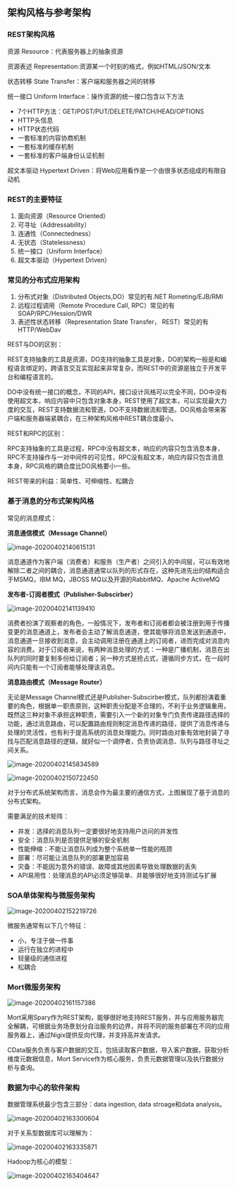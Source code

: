 ## 架构风格与参考架构

### REST架构风格

资源 Resource：代表服务器上的抽象资源

资源表述 Representation:资源某一个时刻的格式，例如HTML/JSON/文本

状态转移 State Transfer：客户端和服务器之间的转移

统一接口 Uniform Interface：操作资源的统一接口包含以下方法

- 7个HTTP方法：GET/POST/PUT/DELETE/PATCH/HEAD/OPTIONS
- HTTP头信息
- HTTP状态代码
- 一套标准的内容协商机制
- 一套标准的缓存机制
- 一套标准的客户端身份认证机制

超文本驱动 Hypertext Driven：将Web应用看作是一个由很多状态组成的有限自动机

### REST的主要特征

1. 面向资源（Resource Oriented）
2. 可寻址（Addressability）
3. 连通性（Connectedness）
4. 无状态（Statelessness）
5. 统一接口（Uniform Interface）
6. 超文本驱动（Hypertext Driven）

### 常见的分布式应用架构

1. 分布式对象（Distributed Objects,DO）常见的有.NET Rometing/EJB/RMI
2. 远程过程调用（Remote Procedure Call, RPC）常见的有SOAP/RPC/Hession/DWR
3. 表述性状态转移（Representation State Transfer， REST）常见的有HTTP/WebDav

REST与DO的区别：

REST支持抽象的工具是资源，DO支持的抽象工具是对象，DO的架构一般是和编程语言绑定的，跨语言交互实现起来非常复杂，而REST中的资源是独立于开发平台和编程语言的。

DO中没有统一接口的概念，不同的API，接口设计风格可以完全不同，DO中没有使用超文本，响应内容中只包含对象本身，REST使用了超文本，可以实现最大力度的交互，REST支持数据流和管道，DO不支持数据流和管道。DO风格会带来客户端和服务器端紧耦合，在三种架构风格中REST耦合度最小。

REST和RPC的区别：

RPC支持抽象的工具是过程，RPC中没有超文本，响应的内容只包含消息本身，RPC不支持操作与一对中间件的可见性，RPC没有超文本，响应内容只包含消息本身，RPC风格的耦合度比DO风格要小一些。

REST带来的利益：简单性、可伸缩性、松耦合

### 基于消息的分布式架构风格

常见的消息模式：

**消息通信模式（Message Channel）**

![image-20200402140615131](./image/image-20200402140615131.png)

 消息通道作为客户端（消费者）和服务（生产者）之间引入的中间层，可以有效地解除二者之间的耦合，消息通道通常以队列的形式存在，这种先进先出的结构适合于MSMQ，IBM MQ，JBOSS MQ以及开源的RabbitMQ、Apache ActiveMQ

**发布者-订阅者模式（Publisher-Subscirber）**

![image-20200402141139410](./image/image-20200402141139410.png)

消费者扮演了观察者的角色，一般情况下，发布者和订阅者都会被注册到用于传播变更的消息通道上，发布者会主动了解消息通道，使其能够将消息发送到通道中，消息通道一旦接收到消息，会主动调用注册在通道上的订阅者，进而完成对消息内容的消费。对于订阅者来说，有两种消息处理的方式：一种是广播机制，消息在出队列的同时要复制多份给订阅者；另一种方式是抢占式，遵循同步方式，在一段时间内只能有一个订阅者能够处理该消息。

**消息路由模式（Message Router）**

无论是Message Channel模式还是Publisher-Subscirber模式，队列都扮演着重要的角色，根据单一职责原则，这种职责分配是不合理的，不利于业务逻辑重用，既然这三种对象不承担这种职责，需要引入一个新的对象专门负责传递路径选择的功能，通过消息路由，可以配置路由规则制定消息传递的路径，提供了消息传递与处理的灵活性，也有利于提高系统的消息处理能力。同时路由对象有效地封装了寻找与匹配消息路径的逻辑，就好似一个调停者，负责协调消息、队列与路径寻址之间关系。

![image-20200402145834589](./image/image-20200402145834589.png)

![image-20200402150722450](./image/image-20200402150722450.png)

对于分布式系统架构而言，消息会作为最主要的通信方式，上图展现了基于消息的分布式架构。

需要满足的技术矩阵：

- 并发：选择的消息队列一定要很好地支持用户访问的并发性
- 安全：消息队列是否提供足够的安全机制
- 性能伸缩：不能让消息队列成为整个系统单一性能的瓶颈
- 部署：尽可能让消息队列的部署更加容易
- 灾备：不能因为意外的错误、故障或其他因素导致处理数据的丢失
- API易用性：处理消息的API必须足够简单、并能够很好地支持测试与扩展

### SOA单体架构与微服务架构

![image-20200402152219726](./image/image-20200402152219726.png)

微服务通常有以下几个特征：

- 小，专注于做一件事
- 运行在独立的进程中
- 轻量级的通信进程
- 松耦合

### Mort微服务架构

![image-20200402161157386](./image/image-20200402161157386.png)

Mort采用Spary作为REST架构，能够很好地支持REST服务，并与应用服务器完全解耦，可根据业务场景划分自治服务的边界，并将不同的服务部署在不同的应用服务器上，通过Nigix提供反向代理，并支持高并发请求。

CData服务负责与客户数据的交互，包括读取客户数据，导入客户数据，获取分析维度元数据信息，Mort Service作为核心服务，负责元数据管理以及执行数据分析与查询。

### 数据为中心的软件架构

数据管理系统最少包含三部分：data ingestion, data stroage和data analysis。

![image-20200402163300604](./image/image-20200402163300604.png)

对于关系型数据库可以理解为：

![image-20200402163335871](./image/image-20200402163335871.png)

Hadoop为核心的模型：

![image-20200402163404647](./image/image-20200402163404647.png)

